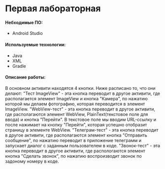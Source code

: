 # Первая лабораторная

#### Небходимые ПО:
* Android Studio

#### Используемые технологии:
* Java
* XML
* Gradle

#### Описание работы:
В основном активити находятся 4 кнопки. Ниже расписано то, что они делают:
"Тест ImageView" - эта кнопка переводит в другое активити, где располагается элемент ImageView и кнопка "Камера", по нажатию которой мы делаем фотографию, которая переводится в элемент ImageView.
"WebView-тест" - эта кнопка переводит в другое активити, где располагаются элемент WebView, PlainText(текстовое поле для ввода) и кнопка "Перейти". В текстовое поле мы вводим URL-ссылку и после нажимает на кнопку "Перейти", которая успешно отобразит страницу в элементе WebView.
"Телеграм-тест" - эта кнопка переводит в другое активити, где располагаются элемент кнопка "Отправить сообщение", по нажатию переводит в приложение телеграмм и запускает диалог с заданным пользователем в коде.
"Звонок-тест" - эта кнопка переводит в другое активити, где распологаются элемент кнопка "Сделать звонок", по нажатию воспроизводит звонок по задоному номеру в коде.
